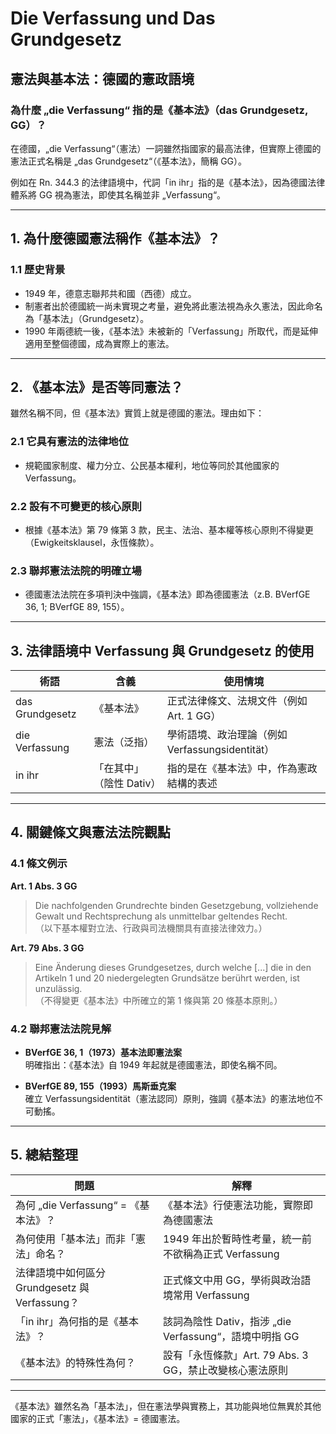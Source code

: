 # Die Verfassung und Das Grundgesetz

## 憲法與基本法：德國的憲政語境

### 為什麼 „die Verfassung“ 指的是《基本法》（das Grundgesetz, GG）？

在德國，„die Verfassung“（憲法）一詞雖然指國家的最高法律，但實際上德國的憲法正式名稱是 „das Grundgesetz“（《基本法》，簡稱 GG）。

例如在 Rn. 344.3 的法律語境中，代詞「in ihr」指的是《基本法》，因為德國法律體系將 GG 視為憲法，即使其名稱並非 „Verfassung“。

---

## 1. 為什麼德國憲法稱作《基本法》？

### 1.1 歷史背景

- 1949 年，德意志聯邦共和國（西德）成立。
- 制憲者出於德國統一尚未實現之考量，避免將此憲法視為永久憲法，因此命名為「基本法」（Grundgesetz）。
- 1990 年兩德統一後，《基本法》未被新的「Verfassung」所取代，而是延伸適用至整個德國，成為實際上的憲法。

---

## 2. 《基本法》是否等同憲法？

雖然名稱不同，但《基本法》實質上就是德國的憲法。理由如下：

### 2.1 它具有憲法的法律地位

- 規範國家制度、權力分立、公民基本權利，地位等同於其他國家的 Verfassung。

### 2.2 設有不可變更的核心原則

- 根據《基本法》第 79 條第 3 款，民主、法治、基本權等核心原則不得變更（Ewigkeitsklausel，永恆條款）。

### 2.3 聯邦憲法法院的明確立場

- 德國憲法法院在多項判決中強調，《基本法》即為德國憲法（z.B. BVerfGE 36, 1; BVerfGE 89, 155）。

***

## 3. 法律語境中 Verfassung 與 Grundgesetz 的使用

| 術語              | 含義                          | 使用情境                               |
|-------------------|-------------------------------|----------------------------------------|
| das Grundgesetz   | 《基本法》                    | 正式法律條文、法規文件（例如 Art. 1 GG） |
| die Verfassung    | 憲法（泛指）                  | 學術語境、政治理論（例如 Verfassungsidentität） |
| in ihr            | 「在其中」（陰性 Dativ）     | 指的是在《基本法》中，作為憲政結構的表述 |

***

## 4. 關鍵條文與憲法法院觀點

### 4.1 條文例示

**Art. 1 Abs. 3 GG**  
> Die nachfolgenden Grundrechte binden Gesetzgebung, vollziehende Gewalt und Rechtsprechung als unmittelbar geltendes Recht.  
> （以下基本權對立法、行政與司法機關具有直接法律效力。）

**Art. 79 Abs. 3 GG**  
> Eine Änderung dieses Grundgesetzes, durch welche [...] die in den Artikeln 1 und 20 niedergelegten Grundsätze berührt werden, ist unzulässig.  
> （不得變更《基本法》中所確立的第 1 條與第 20 條基本原則。）

### 4.2 聯邦憲法法院見解

- **BVerfGE 36, 1（1973）基本法即憲法案**  
  明確指出：《基本法》自 1949 年起就是德國憲法，即使名稱不同。

- **BVerfGE 89, 155（1993）馬斯垂克案**  
  確立 Verfassungsidentität（憲法認同）原則，強調《基本法》的憲法地位不可動搖。

***

## 5. 總結整理

| 問題                                    | 解釋                                                             |
|-----------------------------------------|------------------------------------------------------------------|
| 為何 „die Verfassung“ = 《基本法》？    | 《基本法》行使憲法功能，實際即為德國憲法                         |
| 為何使用「基本法」而非「憲法」命名？    | 1949 年出於暫時性考量，統一前不欲稱為正式 Verfassung            |
| 法律語境中如何區分 Grundgesetz 與 Verfassung？ | 正式條文中用 GG，學術與政治語境常用 Verfassung                  |
| 「in ihr」為何指的是《基本法》？        | 該詞為陰性 Dativ，指涉 „die Verfassung“，語境中明指 GG          |
| 《基本法》的特殊性為何？                | 設有「永恆條款」Art. 79 Abs. 3 GG，禁止改變核心憲法原則         |

***

《基本法》雖然名為「基本法」，但在憲法學與實務上，其功能與地位無異於其他國家的正式「憲法」，《基本法》= 德國憲法。
